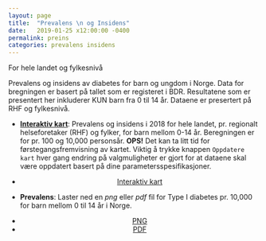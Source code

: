 ```yaml
---
layout: page
title:  "Prevalens \n og Insidens"
date:   2019-01-25 x12:00:00 -0400
permalink: preins
categories: prevalens insidens
---
```


For hele landet og fylkesnivå


Prevalens og insidens av diabetes for barn og ungdom i Norge. Data for bregningen er
basert på tallet som er registeret i BDR. Resultatene som er presentert her
inkluderer KUN barn fra 0 til 14 år. Dataene er presertert på RHF og fylkesnivå.

* [__Interaktiv kart__]( https://bdreg.shinyapps.io/interaktiv/ "interaktiv"): Prevalens
  og insidens i 2018 for hele landet, pr. regionalt helseforetaker (RHF) og fylker, for barn mellom 0-14
  år. Beregningen er for pr. 100 og 10,000 personsår. **OPS!** Det kan ta litt tid
  for førstegangsfremvisning av kartet. Viktig å trykke knappen `Oppdatere kart` hver gang
  endring på valgmuligheter er gjort for at dataene skal være oppdatert basert på
  dine parametersspesifikasjoner.
<center>
<ul class="actions small">
<li><a href="https://bdreg.shinyapps.io/interaktiv" class="button small" target="_blank">Interaktiv kart</a></li>
</ul>
</center>

* __Prevalens__: Laster ned en *png* eller *pdf* fil for Type I diabetes pr. 10,000 for barn mellom 0 til 14 år i Norge.

<center>
<div class="row">
<ul class="actions small">
<li><a href="https://bdreg.github.io/inspre/plot/kartDiab1for0Til14.png" class="button special icon fa-download">PNG</a></li>
<li><a href="https://bdreg.github.io/inspre/plot/kartDiab1for0Til14.pdf" class="button special icon fa-download">PDF</a></li>
</ul>
</div>
</center>

